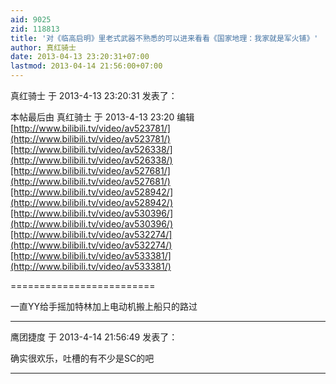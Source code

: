 ```yaml
---
aid: 9025
zid: 118813
title: '对《临高启明》里老式武器不熟悉的可以进来看看《国家地理：我家就是军火铺》'
author: 真红骑士
date: 2013-04-13 23:20:31+07:00
lastmod: 2013-04-14 21:56:00+07:00
---
```


真红骑士 于 2013-4-13 23:20:31 发表了：

本帖最后由 真红骑士 于 2013-4-13 23:20 编辑 [http://www.bilibili.tv/video/av523781/](http://www.bilibili.tv/video/av523781/)[http://www.bilibili.tv/video/av526338/](http://www.bilibili.tv/video/av526338/)[http://www.bilibili.tv/video/av527681/](http://www.bilibili.tv/video/av527681/)[http://www.bilibili.tv/video/av528942/](http://www.bilibili.tv/video/av528942/)[http://www.bilibili.tv/video/av530396/](http://www.bilibili.tv/video/av530396/)[http://www.bilibili.tv/video/av532274/](http://www.bilibili.tv/video/av532274/)[http://www.bilibili.tv/video/av533381/](http://www.bilibili.tv/video/av533381/)

=========================

一直YY给手摇加特林加上电动机搬上船只的路过

---------

鹰团捷度 于 2013-4-14 21:56:49 发表了：

确实很欢乐，吐槽的有不少是SC的吧

---------

